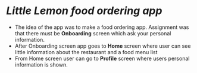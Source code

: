 # *Little Lemon food ordering app*

* The idea of the app was to make a food ordering app. Assignment was that there must be **Onboarding** screen which ask your personal information.
* After Onboarding screen app goes to **Home** screen where user can see little information about the restaurant and a food menu list
* From Home screen user can go to **Profile** screen where users personal information is shown.
